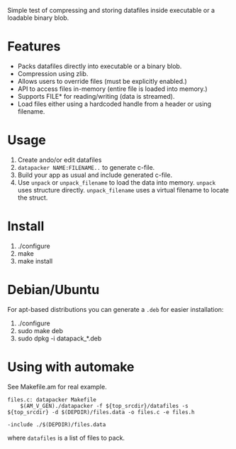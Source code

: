 Simple test of compressing and storing datafiles inside executable or a loadable binary blob.

# Features

* Packs datafiles directly into executable or a binary blob.
* Compression using zlib.
* Allows users to override files (must be explicitly enabled.)
* API to access files in-memory (entire file is loaded into memory.)
* Supports FILE* for reading/writing (data is streamed).
* Load files either using a hardcoded handle from a header or using filename.

# Usage

1. Create ando/or edit datafiles
2. `datapacker NAME:FILENAME..` to generate c-file.
3. Build your app as usual and include generated c-file.
4. Use `unpack` or `unpack_filename` to load the data into memory.
   `unpack` uses structure directly.
   `unpack_filename` uses a virtual filename to locate the struct.

# Install

1. ./configure
2. make
3. make install

# Debian/Ubuntu

For apt-based distributions you can generate a `.deb` for easier installation:

1. ./configure
2. sudo make deb
3. sudo dpkg -i datapack_*.deb

# Using with automake

See Makefile.am for real example.

    files.c: datapacker Makefile
    	$(AM_V_GEN)./datapacker -f ${top_srcdir}/datafiles -s ${top_srcdir} -d $(DEPDIR)/files.data -o files.c -e files.h
    
    -include ./$(DEPDIR)/files.data

where `datafiles` is a list of files to pack.
